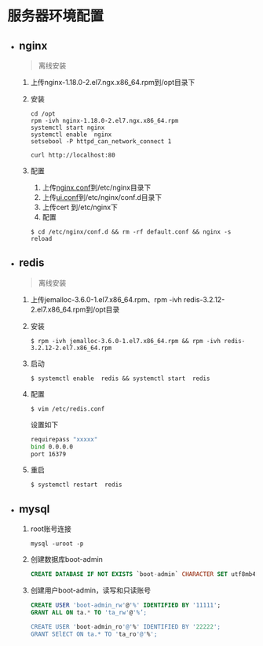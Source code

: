 # 服务器环境配置

- ## nginx

  > 离线安装

  1. 上传nginx-1.18.0-2.el7.ngx.x86_64.rpm到/opt目录下

  2. 安装

     ```shell
     cd /opt
     rpm -ivh nginx-1.18.0-2.el7.ngx.x86_64.rpm
     systemctl start nginx
     systemctl enable  nginx
     setsebool -P httpd_can_network_connect 1
     
     curl http://localhost:80
     ```

  3. 配置

     1. 上传[nginx.conf](../server/nginx.conf.md)到/etc/nginx目录下
     2. 上传[ui.conf](../server/nginx-ui.conf.md)到/etc/nginx/conf.d目录下
     3. 上传cert 到/etc/nginx下
     4. 配置

     ```shell
     $ cd /etc/nginx/conf.d && rm -rf default.conf && nginx -s reload
     ```

- ## redis

  >  离线安装

  1. 上传jemalloc-3.6.0-1.el7.x86_64.rpm、rpm -ivh redis-3.2.12-2.el7.x86_64.rpm到/opt目录

  2. 安装

     ```shell
     $ rpm -ivh jemalloc-3.6.0-1.el7.x86_64.rpm && rpm -ivh redis-3.2.12-2.el7.x86_64.rpm
     ```

  3. 启动

     ```shell
     $ systemctl enable  redis && systemctl start  redis
     ```

  4. 配置

     ```shell
     $ vim /etc/redis.conf
     ```

     设置如下

     ```sh
     requirepass "xxxxx"
     bind 0.0.0.0
     port 16379
     ```

  5. 重启

     ```shell
     $ systemctl restart  redis
     ```

- ## mysql

  1. root账号连接

     ```shell
     mysql -uroot -p
     ```

  2. 创建数据库boot-admin

     ```sql
     CREATE DATABASE IF NOT EXISTS `boot-admin` CHARACTER SET utf8mb4 COLLATE utf8mb4_general_ci;
     ```

  3. 创建用户boot-admin，读写和只读账号

     ```sql
     CREATE USER 'boot-admin_rw'@'%' IDENTIFIED BY '11111';
     GRANT ALL ON ta.* TO 'ta_rw'@'%’;
     
     CREATE USER 'boot-admin_ro'@'%' IDENTIFIED BY '22222';
     GRANT SElECT ON ta.* TO 'ta_ro'@'%';
     ```